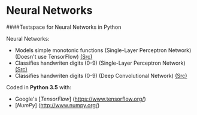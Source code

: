 # Neural Networks
####Testspace for Neural Networks in Python

Neural Networks:
- Models simple monotonic functions (Single-Layer Perceptron Network) (Doesn't use TensorFlow) [(Src)](src/pureNN/NeuralNetwork.py)
- Classifies handwriten digits (0-9) (Single-Layer Perceptron Network) [(Src)](src/MNIST/mnist_softmax.py)
- Classifies handwriten digits (0-9) (Deep Convolutional Network) [(Src)](src/MNIST/mnist_convolutional.py)

Coded in **Python 3.5** with:
- Google's [*TensorFlow*] (https://www.tensorflow.org/)
- [*NumPy*] (http://www.numpy.org/)
